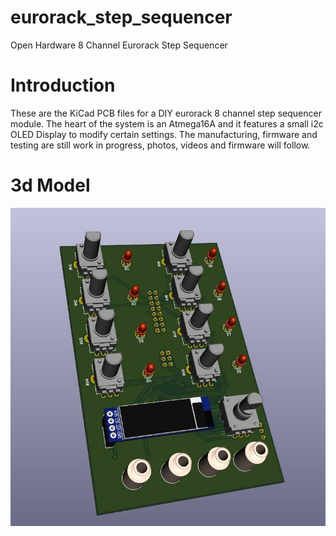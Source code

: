 # eurorack_step_sequencer
Open Hardware 8 Channel Eurorack Step Sequencer
# Introduction
These are the KiCad PCB files for a DIY eurorack 8 channel step sequencer module. The heart of the system is an Atmega16A and it features a small i2c OLED Display to modify certain settings. The manufacturing, firmware and testing are still work in progress, photos, videos and firmware will follow.
# 3d Model
![3d Model without faceplate](./doc/3dmodel.jpg "3dmodel")
